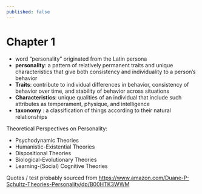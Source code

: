 ```yaml
---
published: false
---
```

# Chapter 1
-  word “personality” originated from the Latin persona
- **personality**: a pattern of relatively permanent traits and unique characteristics that give both consistency and individuality to a person’s behavior
- **Traits**: contribute to individual differences in behavior, consistency of behavior over time, and stability of behavior across situations
- **Characteristics**: unique qualities of an individual that include such attributes as temperament, physique, and intelligence
- **taxonomy** : a classification of things according to their natural relationships

Theoretical Perspectives on Personality:
- Psychodynamic Theories
- Humanistic-Existential Theories
- Dispositional Theories
- Biological-Evolutionary Theories
- Learning-(Social) Cognitive Theories


Quotes / test probably sourced from https://www.amazon.com/Duane-P-Schultz-Theories-Personality/dp/B00HTK3WWM